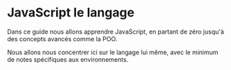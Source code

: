 # JavaScript le langage

Dans ce guide nous allons apprendre JavaScript, en partant de zéro jusqu'à des concepts avancés comme la POO.

Nous allons nous concentrer ici sur le langage lui même, avec le minimum de notes spécifiques aux environnements.
